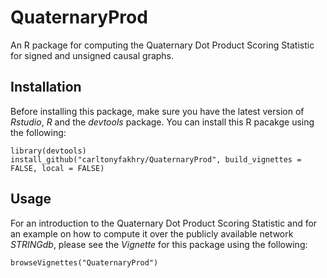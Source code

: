 # QuaternaryProd
An R package for computing the Quaternary Dot Product Scoring Statistic for signed and unsigned causal graphs.

## Installation
Before installing this package, make sure you have the latest version of *Rstudio*, *R* and the *devtools* package. You can install this R pacakge using the following:
```{R}
library(devtools)
install_github("carltonyfakhry/QuaternaryProd", build_vignettes = FALSE, local = FALSE)
```
## Usage
For an introduction to the Quaternary Dot Product Scoring Statistic and for an example on how to compute it over the publicly available network *STRINGdb*, please see 
the *Vignette* for this package using the following:
```{R}
browseVignettes("QuaternaryProd")
```
